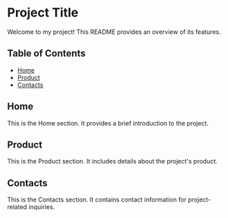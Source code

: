 # Project Title

Welcome to my project! This README provides an overview of its features.

## Table of Contents

- [Home](#home)
- [Product](#product)
- [Contacts](#contacts)

## Home

This is the Home section. It provides a brief introduction to the project.

## Product

This is the Product section. It includes details about the project's product.

## Contacts

This is the Contacts section. It contains contact information for project-related inquiries.

